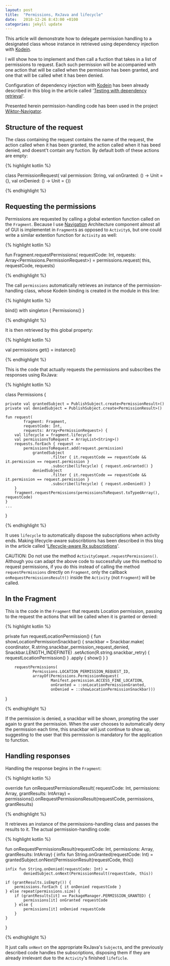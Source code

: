```yaml
---
layout: post
title:  "Permissions, RxJava and lifecycle"
date:   2018-12-26 8:43:00 +0100
categories: jekyll update
---
```

This article will demonstrate how to delegate permission handling to a designated class whose instance in retrieved using dependency injection with [Kodein][kodein-di].

I will show how to implement and then call a fuction that takes in a list of permissions to request. Each such permission will be accompanied with one action that will be called when the permission has been granted, and one that will be called whet it has been denied.

Configuration of dependency injection with [Kodein][kodein-di] has been already described in this blog in the article called '[Testing with dependency retrieval][testing]'.

Presented herein permission-handling code has been used in the project [Wiktor-Navigator][navigator].

## Structure of the request

The class containing the request contains the name of the request, the action called when it has been granted, the action called when it has beed denied, and doesnt't contain any fuction. By default both of these actions are empty:

{% highlight kotlin %}

class PermissionRequest(
            val permission: String,
            val onGranted: () -> Unit = {},
            val onDenied: () -> Unit = {})

{% endhighlight %}

## Requesting the permissions

Permissions are requested by calling a global extention function called on the `Fragment`. Because I use [Navigation][navigation] Architecture component almost all of GUI is implementet in `Fragment`s as opposed to `Activity`s, but one could write a similar extention function for `Activity` as well:

{% highlight kotlin %}

fun Fragment.requestPermissions(
        requestCode: Int,
        requests: Array<Permissions.PermissionRequest>) =
    permissions.request(
            this,
            requestCode,
            requests)

{% endhighlight %}

The call `permissions` automatically retrieves an instance of the permission-handling class, whose Kodein binding is created in the module in this line:

{% highlight kotlin %}

bind<Permissions>() with singleton { Permissions() }

{% endhighlight %}

It is then retrieved by this global property:

{% highlight kotlin %}

val permissions get() = instance<Permissions>()

{% endhighlight %}

This is the code that actually requests the permissions and subscribes the responses using RxJava:

{% highlight kotlin %}

class Permissions {

    private val grantedSubject = PublishSubject.create<PermissionResult>()
    private val deniedSubject = PublishSubject.create<PermissionResult>()

    fun request(
            fragment: Fragment,
            requestCode: Int,
            requests: Array<PermissionRequest>) {
        val lifecycle = fragment.lifecycle
        val permissionsToRequest = ArrayList<String>()
        requests.forEach { request ->
            permissionsToRequest.add(request.permission)
                grantedSubject
                        .filter { it.requestCode == requestCode && it.permission == request.permission }
                        .subscribe(lifecycle) { request.onGranted() }
                deniedSubject
                        .filter { it.requestCode == requestCode && it.permission == request.permission }
                        .subscribe(lifecycle) { request.onDenied() }
        }
        fragment.requestPermissions(permissionsToRequest.toTypedArray(), requestCode)
    }
    ...
}

{% endhighlight %}

It uses `lifecycle` to automatically dispose the subscriptions when activity ends. Making lifecycle-aware subscribtions has been described in this blog in the article called '[Lifecycle-aware Rx subscriptions][lifecycle]'.

CAUTION: Do not use the method `ActivityCompat.requestPermissions()`. Although you can adapt the above code to successfully use this method to request permissions, if you do this instead of calling the method `requestPermissions` directly on `Fragment`, only the callback `onRequestPermissionsResult()` inside the `Activity` (not `Fragment`) will be called.

## In the Fragment

This is the code in the `Fragment` that requests Location permission, passing to the request the actions that will be called when it is granted or denied:

{% highlight kotlin %}

private fun requestLocationPermission() {
        fun showLocationPermissionSnackbar() {
            snackbar = Snackbar.make(
                    coordinator,
                    R.string.snackbar_permission_request_denied,
                    Snackbar.LENGTH_INDEFINITE)
                    .setAction(R.string.snackbar_retry)  { requestLocationPermission() }
                    .apply { show() }
        }

        requestPermissions(
                Permissions.LOCATION_PERMISSION_REQUEST_ID,
                arrayOf(Permissions.PermissionRequest(
                        Manifest.permission.ACCESS_FINE_LOCATION,
                        onGranted = ::onLocationPermissionGranted,
                        onDenied = ::showLocationPermissionSnackbar)))
}

{% endhighlight %}

If the permission is denied, a snackbar will be shown, prompting the user again to grant the permission. When the user chooses to automatically deny the permission each time, this snackbar will just continue to show up, suggesting to the user that this permission is mandatory for the application to function.

## Handling responses

Handling the response begins in the `Fragment`:

{% highlight kotlin %}

override fun onRequestPermissionsResult(
            requestCode: Int,
            permissions: Array<String>,
            grantResults: IntArray) =
            permissions().onRequestPermissionsResult(requestCode, permissions, grantResults)

{% endhighlight %}

It retrieves an instance of the permissions-handling class and passes the results to it. The actual permission-handling code:

{% highlight kotlin %}

fun onRequestPermissionsResult(requestCode: Int, permissions: Array<String>, grantResults: IntArray) {
    infix fun String.onGranted(requestCode: Int) =
            grantedSubject.onNext(PermissionResult(requestCode, this))

    infix fun String.onDenied(requestCode: Int) =
            deniedSubject.onNext(PermissionResult(requestCode, this))

    if (grantResults.isEmpty()) {
        permissions.forEach { it onDenied requestCode }
    } else repeat(permissions.size) {
        if (grantResults[it] == PackageManager.PERMISSION_GRANTED) {
            permissions[it] onGranted requestCode
        } else {
            permissions[it] onDenied requestCode
        }
    }
}

{% endhighlight %}

It just calls `onNext` on the appropriate RxJava's `Subject`s, and the previously described code handles the subscriptions, disposing them if they are already irrelevant due to the `Activity`'s finished `lifeficle`.

[kodein-di]: https://kodein.org/di/
[testing]: https://syrop.github.io/jekyll/update/2018/12/25/testing-with-dependency-retrieval.html
[navigator]: https://github.com/syrop/Wiktor-Navigator
[navigation]: https://developer.android.com/topic/libraries/architecture/navigation.html
[lifecycle]: http://localhost:4000/jekyll/update/2018/12/25/lifecycle-aware-rx-subscriptions.html
